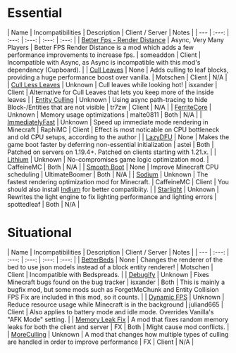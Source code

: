 <!-- TODO: sort from these
- [AdvancementInfo](https://www.curseforge.com/minecraft/mc-mods/advancementinfo)
- [Animatica](https://github.com/FoundationGames/Animatica)
- [AntiGhost](https://www.curseforge.com/minecraft/mc-mods/antighost)
- Better Mount HUD
- [Borderless Mining](https://github.com/comp500/BorderlessMining)
- [CIT Resewn](https://citresewn.shcm.io/)
- [Capes](https://www.curseforge.com/minecraft/mc-mods/capes)
- [Cloth Config v9](https://minecraft.curseforge.com/projects/cloth-config)
- [Custom Entity Models](https://github.com/dorianpb/cem)
- [Entity Texture Features](https://www.curseforge.com/minecraft/mc-mods/entity-texture-features-fabric)
- FabricSkyBoxes
- FabricSkyBoxes Interop
- Fabrishot
- Farsight Mod
- [FastQuit](https://modrinth.com/mod/fastquit)
- [Iris](https://github.com/IrisShaders/Iris)
- [LambDynamicLights](https://www.curseforge.com/minecraft/mc-mods/lambdynamiclights)
- [Language Reload](https://modrinth.com/mod/language-reload)
- [Main Menu Credits](https://isxander.dev)
- [MidnightControls](https://modrinth.com/mod/midnightcontrols)
- [Mixin Conflict Helper](https://isxander.dev)
- [MixinTrace](https://modrinth.com/mod/mixintrace)
- [Model Gap Fix](https://www.curseforge.com/minecraft/mc-mods/model-gap-fix)
- MoreChatHistory
- [No Chat Reports](https://www.curseforge.com/minecraft/mc-mods/no-chat-reports)
- [No Fade](https://www.curseforge.com/minecraft/mc-mods/no-fade)
- [OptiGUI](https://github.com/opekope2/OptiGUI)
- [Puzzle](https://www.midnightdust.eu/)
- [Reese's Sodium Options](https://github.com/FlashyReese/reeses-sodium-options)
- Sodium Extra
- YOSBR
- [YetAnotherConfigLib](https://isxander.dev)
- [Zoomify](https://isxander.dev)
-->

# Essential
| Name | Incompatibilities | Description | Client / Server | Notes |
| --- | :---: | :---: | :---: | :---: | :---: |
| [Better Fps - Render Distance](https://www.curseforge.com/minecraft/mc-mods/better-fps-render-distance-fabric) | Async, Very Many Players | Better FPS Render Distance is a mod which adds a few performance improvements to increase fps. | someaddon | Client | Incompatible with Async, as Async is incompatible with this mod's dependancy (Cupboard). |
| [Cull Leaves](https://modrinth.com/mod/cull-leaves) | None | Adds culling to leaf blocks, providing a huge performance boost over vanilla. | Motschen | Client | N/A |
| [Cull Less Leaves](https://modrinth.com/mod/qthuEuVy) | Unknown | Cull leaves while looking hot! | isxander | Client | Alternative for Cull Leaves that lets you keep more of the inside leaves |
| [Entity Culling](https://modrinth.com/mod/entityculling) | Unknown | Using async path-tracing to hide Block-/Entities that are not visible | tr7zw | Client | N/A |
| [FerriteCore](https://modrinth.com/mod/ferrite-core) | Unknown | Memory usage optimizations | malte0811 | Both | N/A |
| [ImmediatelyFast](https://modrinth.com/mod/immediatelyfast) | Unknown | Speed up immediate mode rendering in Minecraft | RaphiMC | Client | Effect is most noticable on CPU bottleneck and old CPU setups, according to the author | 
| [LazyDFU](https://modrinth.com/mod/lazydfu) | None | Makes the game boot faster by deferring non-essential initialization | astei | Both | Patched on servers on 1.19.4+. Patched on clients starting with 1.21.x. |
| [Lithium](https://modrinth.com/mod/lithium) | Unknown | No-compromises game logic optimization mod. | CaffeineMC | Both | N/A |
| [Smooth Boot](https://modrinth.com/mod/smoothboot-fabric) | None | Improve Minecraft CPU scheduling | UltimateBoomer | Both | N/A |
| [Sodium](https://modrinth.com/mod/sodium) | Unknown | The fastest rendering optimization mod for Minecraft. | CaffeineMC | Client | You should also install [Indium](https://modrinth.com/mod/indium) for better compatibiity. |
| [Starlight](https://modrinth.com/mod/starlight) | Unknown | Rewrites the light engine to fix lighting performance and lighting errors | spottedleaf | Both | N/A |

# Situational
| Name | Incompatibilities | Description | Client / Server | Notes |
| --- | :---: | :---: | :---: | :---: | :---: |
| [BetterBeds](https://modrinth.com/mod/better-beds) | None | Changes the renderer of the bed to use json models instead of a block entity renderer! | Motschen | Client | Incompatible with Bedspreads. |
| [Debugify](https://modrinth.com/mod/debugify) | Unknown | Fixes Minecraft bugs found on the bug tracker | isxander | Both | This is mainly a bugfix mod, but some mods such as ForgetMeChunk and Entity Collision FPS Fix are included in this mod, so it counts. |
| [Dynamic FPS](https://modrinth.com/mod/dynamic-fps) | Unknown | Reduce resource usage while Minecraft is in the background | juliand665 | Client | Also applies to battery mode and idle mode. Overrides Vanilla's "AFK Mode" setting. |
| [Memory Leak Fix](https://modrinth.com/mod/memoryleakfix) | A mod that fixes random memory leaks for both the client and server | FX | Both | Might cause mod conflicts. |
| [MoreCulling](https://modrinth.com/mod/moreculling) | Unknown | A mod that changes how multiple types of culling are handled in order to improve performance | FX | Client | N/A |